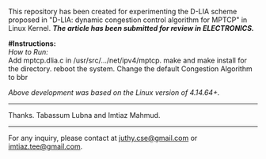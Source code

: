 This repository has been created for experimenting the D-LIA scheme proposed in "D-LIA: dynamic congestion control algorithm for MPTCP" in Linux Kernel. ***The article has been submitted for review in ELECTRONICS.***


**#Instructions:** <br />
*How to Run:* <br />
Add mptcp.dlia.c in /usr/src/.../net/ipv4/mptcp.
make and make install for the directory.
reboot the system.
Change the default Congestion Algorithm to bbr

*Above development was based on the Linux version of 4.14.64+.*

********************************************************

Thanks.
Tabassum Lubna and Imtiaz Mahmud.

********************************************************
For any inquiry, please contact at juthy.cse@gmail.com or imtiaz.tee@gmail.com.
